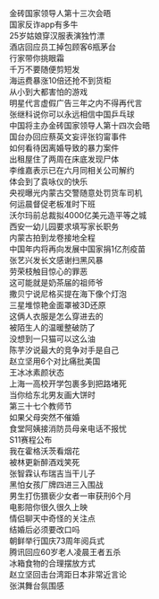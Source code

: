 金砖国家领导人第十三次会晤  
国家反诈app有多牛  
25岁姑娘穿汉服表演独竹漂  
酒店回应员工掉包顾客6瓶茅台  
行家带你挑眼霜  
千万不要随便剪短发  
海运费暴涨10倍还抢不到货柜  
从小到大都害怕的游戏  
明星代言虚假广告三年之内不得再代言  
张继科说你可以永远相信中国乒乓球  
中国将主办金砖国家领导人第十四次会晤  
国台办回应蔡英文妄评张钧甯事件  
如何看待因离婚导致的暴力案件  
出租屋住了两周在床底发现尸体  
李维嘉表示已在六月同相关公司解约  
体会到了袁咏仪的快乐  
央视曝光内蒙古交警随意处罚货车司机  
何运晨督促老板准时下班  
沃尔玛前总裁拟4000亿美元造平等之城  
西安一幼儿园要求填写家长职务  
内蒙古拍到龙卷接地全程  
中国年内将再向发展中国家捐1亿剂疫苗  
张艺兴发长文感谢扫黑风暴  
劳荣枝触目惊心的罪恶  
这可能就是奶茶届的祖师爷  
撒贝宁说尼格买提在海下像个灯泡  
三星堆惊艳金面罩被3D还原  
这俩人衣服是怎么穿进去的  
被陌生人的温暖整破防了  
没想到一只猫可以这么油  
陈芋汐说最大的竞争对手是自己  
赵立坚用6个对比痛批美国  
王冰冰素颜状态  
上海一高校开学包裹多到把路堵死  
当你给东北男友画大饼时  
第三十七个教师节  
如果父母突然不催婚  
食堂阿姨接消防员母亲电话不报忧  
S11赛程公布  
我在霍格沃茨看烟花  
被林更新醉酒戏笑死  
张智霖认布瑞吉当干儿子  
黑怕女孩厂牌四进三入围战  
男生打伤猥亵少女者一审获刑6个月  
电影陪你很久很久上映  
情侣聊天中奇怪的关注点  
结婚后必须要改口吗  
朝鲜举行国庆73周年阅兵式  
腾讯回应60岁老人凌晨王者五杀  
冰箱食物的合理摆放方式  
赵立坚回击台湾距日本非常近言论  
张淇舞台氛围感  
